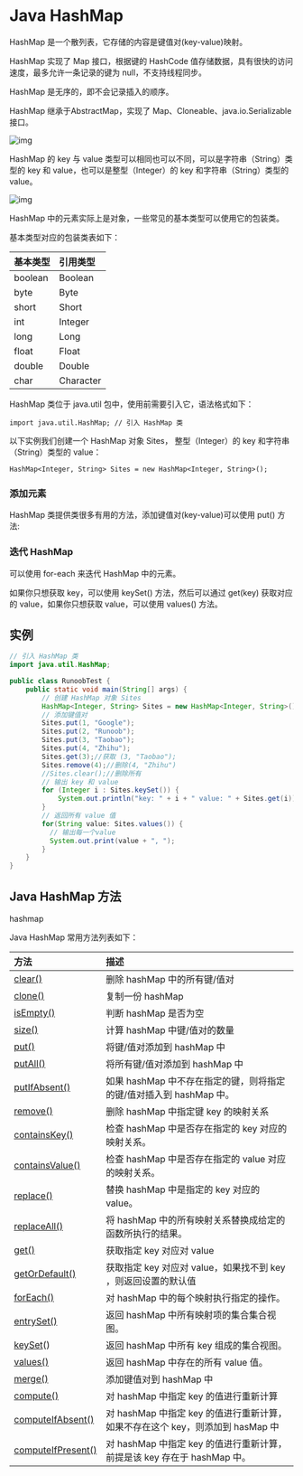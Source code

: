 # Java HashMap

HashMap 是一个散列表，它存储的内容是键值对(key-value)映射。

HashMap 实现了 Map 接口，根据键的 HashCode 值存储数据，具有很快的访问速度，最多允许一条记录的键为 null，不支持线程同步。

HashMap 是无序的，即不会记录插入的顺序。

HashMap 继承于AbstractMap，实现了 Map、Cloneable、java.io.Serializable 接口。

![img](https://picgo-w.oss-cn-chengdu.aliyuncs.com/img/WV9wXLl.png)

HashMap 的 key 与 value 类型可以相同也可以不同，可以是字符串（String）类型的 key 和 value，也可以是整型（Integer）的 key 和字符串（String）类型的 value。

![img](https://picgo-w.oss-cn-chengdu.aliyuncs.com/img/java-map.svg)

HashMap 中的元素实际上是对象，一些常见的基本类型可以使用它的包装类。

基本类型对应的包装类表如下：

| 基本类型 | 引用类型  |
| :------- | :-------- |
| boolean  | Boolean   |
| byte     | Byte      |
| short    | Short     |
| int      | Integer   |
| long     | Long      |
| float    | Float     |
| double   | Double    |
| char     | Character |

HashMap 类位于 java.util 包中，使用前需要引入它，语法格式如下：

```
import java.util.HashMap; // 引入 HashMap 类
```

以下实例我们创建一个 HashMap 对象 Sites， 整型（Integer）的 key 和字符串（String）类型的 value：

```
HashMap<Integer, String> Sites = new HashMap<Integer, String>();
```

### 添加元素

HashMap 类提供类很多有用的方法，添加键值对(key-value)可以使用 put() 方法:

### 迭代 HashMap

可以使用 for-each 来迭代 HashMap 中的元素。

如果你只想获取 key，可以使用 keySet() 方法，然后可以通过 get(key) 获取对应的 value，如果你只想获取 value，可以使用 values() 方法。

## 实例

```Java
// 引入 HashMap 类      
import java.util.HashMap;

public class RunoobTest {
    public static void main(String[] args) {
        // 创建 HashMap 对象 Sites
        HashMap<Integer, String> Sites = new HashMap<Integer, String>();
        // 添加键值对
        Sites.put(1, "Google");
        Sites.put(2, "Runoob");
        Sites.put(3, "Taobao");
        Sites.put(4, "Zhihu");
        Sites.get(3);//获取 (3, "Taobao");
        Sites.remove(4);//删除(4, "Zhihu")
        //Sites.clear();//删除所有
        // 输出 key 和 value
        for (Integer i : Sites.keySet()) {
            System.out.println("key: " + i + " value: " + Sites.get(i));
        }
        // 返回所有 value 值
        for(String value: Sites.values()) {
          // 输出每一个value
          System.out.print(value + ", ");
        }
    }
}
```

## Java HashMap 方法

hashmap

Java HashMap 常用方法列表如下：

| 方法                                                         | 描述                                                         |
| :----------------------------------------------------------- | :----------------------------------------------------------- |
| [clear()](https://www.runoob.com/java/java-hashmap-clear.html) | 删除 hashMap 中的所有键/值对                                 |
| [clone()](https://www.runoob.com/java/java-hashmap-clone.html) | 复制一份 hashMap                                             |
| [isEmpty()](https://www.runoob.com/java/java-hashmap-isempty.html) | 判断 hashMap 是否为空                                        |
| [size()](https://www.runoob.com/java/java-hashmap-size.html) | 计算 hashMap 中键/值对的数量                                 |
| [put()](https://www.runoob.com/java/java-hashmap-put.html)   | 将键/值对添加到 hashMap 中                                   |
| [putAll()](https://www.runoob.com/java/java-hashmap-putall.html) | 将所有键/值对添加到 hashMap 中                               |
| [putIfAbsent()](https://www.runoob.com/java/java-hashmap-putifabsent.html) | 如果 hashMap 中不存在指定的键，则将指定的键/值对插入到 hashMap 中。 |
| [remove()](https://www.runoob.com/java/java-hashmap-remove.html) | 删除 hashMap 中指定键 key 的映射关系                         |
| [containsKey()](https://www.runoob.com/java/java-hashmap-containskey.html) | 检查 hashMap 中是否存在指定的 key 对应的映射关系。           |
| [containsValue()](https://www.runoob.com/java/java-hashmap-containsvalue.html) | 检查 hashMap 中是否存在指定的 value 对应的映射关系。         |
| [replace()](https://www.runoob.com/java/java-hashmap-replace.html) | 替换 hashMap 中是指定的 key 对应的 value。                   |
| [replaceAll()](https://www.runoob.com/java/java-hashmap-replaceall.html) | 将 hashMap 中的所有映射关系替换成给定的函数所执行的结果。    |
| [get()](https://www.runoob.com/java/java-hashmap-get.html)   | 获取指定 key 对应对 value                                    |
| [getOrDefault()](https://www.runoob.com/java/java-hashmap-getordefault.html) | 获取指定 key 对应对 value，如果找不到 key ，则返回设置的默认值 |
| [forEach()](https://www.runoob.com/java/java-hashmap-foreach.html) | 对 hashMap 中的每个映射执行指定的操作。                      |
| [entrySet()](https://www.runoob.com/java/java-hashmap-entryset.html) | 返回 hashMap 中所有映射项的集合集合视图。                    |
| [keySet](https://www.runoob.com/java/java-hashmap-keyset.html)() | 返回 hashMap 中所有 key 组成的集合视图。                     |
| [values()](https://www.runoob.com/java/java-hashmap-values.html) | 返回 hashMap 中存在的所有 value 值。                         |
| [merge()](https://www.runoob.com/java/java-hashmap-merge.html) | 添加键值对到 hashMap 中                                      |
| [compute()](https://www.runoob.com/java/java-hashmap-compute.html) | 对 hashMap 中指定 key 的值进行重新计算                       |
| [computeIfAbsent()](https://www.runoob.com/java/java-hashmap-computeifabsent.html) | 对 hashMap 中指定 key 的值进行重新计算，如果不存在这个 key，则添加到 hasMap 中 |
| [computeIfPresent()](https://www.runoob.com/java/java-hashmap-computeifpresent.html) | 对 hashMap 中指定 key 的值进行重新计算，前提是该 key 存在于 hashMap 中。 |